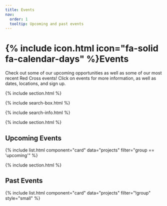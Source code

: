 ```yaml
---
title: Events
nav:
  order: 1
  tooltip: Upcoming and past events
---
```


# {% include icon.html icon="fa-solid fa-calendar-days" %}Events

Check out some of our upcoming opportunities as well as some of our most recent Red Cross events! Click on events for more information, as well as dates, locations, and sign up.

{% include section.html %}

{% include search-box.html %}

{% include search-info.html %}

{% include section.html %}

## Upcoming Events

{% include list.html component="card" data="projects" filter="group == 'upcoming'" %}

{% include section.html %}

## Past Events

{% include list.html component="card" data="projects" filter="!group" style="small" %}

